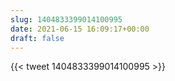 ```yaml
---
slug: 1404833399014100995
date: 2021-06-15 16:09:17+00:00
draft: false
---
```


{{< tweet 1404833399014100995 >}}
